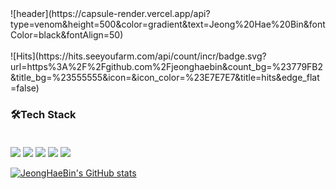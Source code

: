 <div aligen =center>
  ![header](https://capsule-render.vercel.app/api?type=venom&height=500&color=gradient&text=Jeong%20Hae%20Bin&fontColor=black&fontAlign=50)
  <br></br>
  ![Hits](https://hits.seeyoufarm.com/api/count/incr/badge.svg?url=https%3A%2F%2Fgithub.com%2Fjeonghaebin&count_bg=%23779FB2&title_bg=%23555555&icon=&icon_color=%23E7E7E7&title=hits&edge_flat=false)
</div>

<h3 aligen =center>
  🛠️Tech Stack
   <br></br> 
  </h3>
  <img src="https://img.shields.io/badge/html5-E34F26?style=for-the-badge&logo=html5&logoColor=white"> 
  <img src="https://img.shields.io/badge/css-1572B6?style=for-the-badge&logo=css3&logoColor=white"> 
  <img src="https://img.shields.io/badge/javascript-F7DF1E?style=for-the-badge&logo=javascript&logoColor=black">
  <img src="https://img.shields.io/badge/react-61DAFB?style=for-the-badge&logo=react&logoColor=black"> 
  <img src="https://img.shields.io/badge/python-3776AB?style=for-the-badge&logo=python&logoColor=white"> 



[![JeongHaeBin's GitHub stats](https://github-readme-stats.vercel.app/api?username=JeongHaeBin&show_icons=true&theme=radical)](https://github.com/anuraghazra/github-readme-stats)



























  


